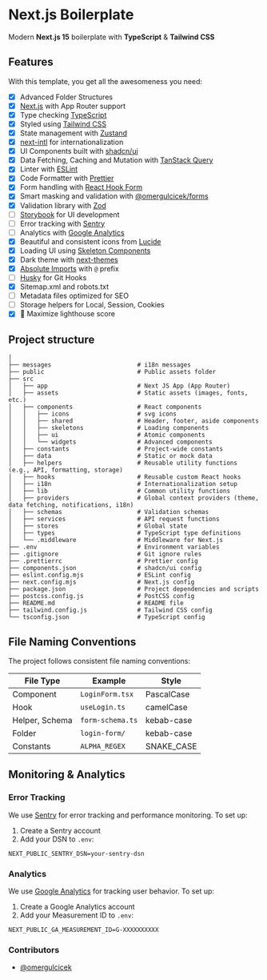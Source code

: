 # Next.js Boilerplate

Modern **Next.js 15** boilerplate with **TypeScript** & **Tailwind CSS**

## Features

With this template, you get all the awesomeness you need:

- [x] Advanced Folder Structures
- [x] [Next.js](https://nextjs.org/) with App Router support
- [x] Type checking [TypeScript](https://www.typescriptlang.org/)
- [x] Styled using [Tailwind CSS](https://tailwindcss.com/)
- [x] State management with [Zustand](https://zustand-demo.pmnd.rs/)
- [x] [next-intl](https://next-intl.dev/) for internationalization
- [x] UI Components built with [shadcn/ui](https://ui.shadcn.com/)
- [x] Data Fetching, Caching and Mutation with [TanStack Query](https://tanstack.com/query/latest)
- [x] Linter with [ESLint](https://eslint.org/)
- [x] Code Formatter with [Prettier](https://prettier.io/)
- [x] Form handling with [React Hook Form](https://react-hook-form.com/)
- [x] Smart masking and validation with [@omergulcicek/forms](https://www.npmjs.com/package/@omergulcicek/forms)
- [x] Validation library with [Zod](https://zod.dev/)
- [ ] [Storybook](https://storybook.js.org/) for UI development
- [ ] Error tracking with [Sentry](https://sentry.io/)
- [ ] Analytics with [Google Analytics](https://analytics.google.com/)
- [x] Beautiful and consistent icons from [Lucide](https://lucide.dev/)
- [x] Loading UI using [Skeleton Components](https://ui.shadcn.com/docs/components/skeleton)
- [x] Dark theme with [next-themes](https://npmjs.com/package/next-themes)
- [x] [Absolute Imports](https://nextjs.org/docs/pages/building-your-application/configuring/absolute-imports-and-module-aliases) with `@` prefix
- [ ] [Husky](https://typicode.github.io/husky/) for Git Hooks
- [x] Sitemap.xml and robots.txt
- [ ] Metadata files optimized for SEO
- [ ] Storage helpers for Local, Session, Cookies
- [x] 💯 Maximize lighthouse score

## Project structure

```shell
│
├── messages                        # i18n messages
├── public                          # Public assets folder
├── src
│   ├── app                         # Next JS App (App Router)
│   ├── assets                      # Static assets (images, fonts, etc.)
│   ├── components                  # React components
│   │   ├── icons                   # svg icons
│   │   ├── shared                  # Header, footer, aside components
│   │   ├── skeletons               # Loading components
│   │   ├── ui                      # Atomic components
│   │   └── widgets                 # Advanced components
│   ├── constants                   # Project-wide constants
│   ├── data                        # Static or mock data
│   ├── helpers                     # Reusable utility functions (e.g., API, formatting, storage)
│   ├── hooks                       # Reusable custom React hooks
│   ├── i18n                        # Internationalization setup
│   ├── lib                         # Common utility functions
│   ├── providers                   # Global context providers (theme, data fetching, notifications, i18n)
│   ├── schemas                     # Validation schemas
│   ├── services                    # API request functions
│   ├── stores                      # Global state
│   ├── types                       # TypeScript type definitions
│   └── .middleware                 # Middleware for Next.js
├── .env                            # Environment variables
├── .gitignore                      # Git ignore rules
├── .prettierrc                     # Prettier config
├── components.json                 # shadcn/ui config
├── eslint.config.mjs               # ESLint config
├── next.config.mjs                 # Next.js config
├── package.json                    # Project dependencies and scripts
├── postcss.config.js               # PostCSS config
├── README.md                       # README file
├── tailwind.config.js              # Tailwind CSS config
└── tsconfig.json                   # TypeScript config
```

## File Naming Conventions

The project follows consistent file naming conventions:

| File Type | Example | Style |
|------------|-------|------|
| Component | `LoginForm.tsx` | PascalCase |
| Hook | `useLogin.ts` | camelCase |
| Helper, Schema | `form-schema.ts` | kebab-case |
| Folder | `login-form/` | kebab-case |
| Constants | `ALPHA_REGEX` | SNAKE_CASE |

## Monitoring & Analytics

### Error Tracking
We use [Sentry](https://sentry.io/) for error tracking and performance monitoring. To set up:

1. Create a Sentry account
2. Add your DSN to `.env`:
```env
NEXT_PUBLIC_SENTRY_DSN=your-sentry-dsn
```

### Analytics
We use [Google Analytics](https://analytics.google.com/) for tracking user behavior. To set up:

1. Create a Google Analytics account
2. Add your Measurement ID to `.env`:
```env
NEXT_PUBLIC_GA_MEASUREMENT_ID=G-XXXXXXXXXX
```

### Contributors

- [@omergulcicek](https://github.com/omergulcicek)
